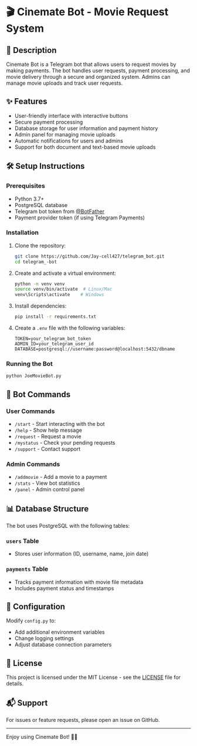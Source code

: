 # 🎬 Cinemate Bot - Movie Request System

## 📝 Description
Cinemate Bot is a Telegram bot that allows users to request movies by making payments. The bot handles user requests, payment processing, and movie delivery through a secure and organized system. Admins can manage movie uploads and track user requests.

## ✨ Features
- User-friendly interface with interactive buttons
- Secure payment processing
- Database storage for user information and payment history
- Admin panel for managing movie uploads
- Automatic notifications for users and admins
- Support for both document and text-based movie uploads

## 🛠️ Setup Instructions

### Prerequisites
- Python 3.7+
- PostgreSQL database
- Telegram bot token from [@BotFather](https://t.me/BotFather)
- Payment provider token (if using Telegram Payments)

### Installation
1. Clone the repository:
   ```bash
   git clone https://github.com/Jay-cell427/telegram_bot.git
   cd telegram_-bot
   ```

2. Create and activate a virtual environment:
   ```bash
   python -m venv venv
   source venv/bin/activate  # Linux/Mac
   venv\Scripts\activate    # Windows
   ```

3. Install dependencies:
   ```bash
   pip install -r requirements.txt
   ```

4. Create a `.env` file with the following variables:
   ```
   TOKEN=your_telegram_bot_token
   ADMIN_ID=your_telegram_user_id
   DATABASE=postgresql://username:password@localhost:5432/dbname
   ```

### Running the Bot
```bash
python JoeMovieBot.py
```

## 🤖 Bot Commands

### User Commands
- `/start` - Start interacting with the bot
- `/help` - Show help message
- `/request` - Request a movie
- `/mystatus` - Check your pending requests
- `/support` - Contact support

### Admin Commands
- `/addmovie` - Add a movie to a payment
- `/stats` - View bot statistics
- `/panel` - Admin control panel

## 📊 Database Structure
The bot uses PostgreSQL with the following tables:

### `users` Table
- Stores user information (ID, username, name, join date)

### `payments` Table
- Tracks payment information with movie file metadata
- Includes payment status and timestamps

## 🔧 Configuration
Modify `config.py` to:
- Add additional environment variables
- Change logging settings
- Adjust database connection parameters

## 📜 License
This project is licensed under the MIT License - see the [LICENSE](LICENSE) file for details.

## 📬 Support
For issues or feature requests, please open an issue on GitHub.

---

Enjoy using Cinemate Bot! 🍿🎥
